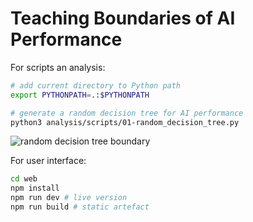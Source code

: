 # Teaching Boundaries of AI Performance

For scripts an analysis:

```bash
# add current directory to Python path
export PYTHONPATH=.:$PYTHONPATH

# generate a random decision tree for AI performance
python3 analysis/scripts/01-random_decision_tree.py
```

![random decision tree boundary](https://github.com/zouharvi/teaching-boundaries/assets/7661193/d3813cd7-e512-4cbc-874d-3544adb8cf17)

For user interface:

```bash
cd web
npm install
npm run dev # live version
npm run build # static artefact
```